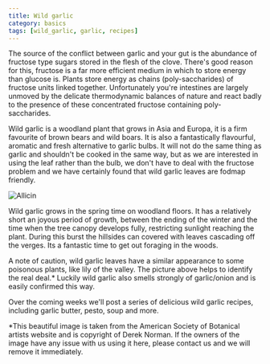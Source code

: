 ```yaml
---
title: Wild garlic
category: basics
tags: [wild_garlic, garlic, recipes]
---
```

The source of the conflict between garlic and your gut is the abundance of fructose type sugars stored in the flesh of the clove. There's good reason for this, fructose is a far more efficient medium in which to store energy than glucose is. Plants store energy as chains (poly-saccharides) of fructose units linked together. Unfortunately you're intestines are largely unmoved by the delicate thermodynamic balances of nature and react badly to the presence of these concentrated fructose containing poly-saccharides.

Wild garlic is a woodland plant that grows in Asia and Europa, it is a firm favourite of brown bears and wild boars. It is also a fantastically flavourful, aromatic and fresh alternative to garlic bulbs. It will not do the same thing as garlic and shouldn't be cooked in the same way, but as we are interested in using the leaf rather than the bulb, we don't have to deal with the fructose problem and we have certainly found that wild garlic leaves are fodmap friendly. 

![Allicin]({{https://fodblog.github.io/}}/assets/pictures/wild_garlic.jpeg)

Wild garlic grows in the spring time on woodland floors. It has a relatively short an joyous period of growth, between the ending of the winter and the time when the tree canopy develops fully, restricting sunlight reaching the plant. During this burst the hillsides can covered with leaves cascading off the verges. Its a fantastic time to get out foraging in the woods. 

A note of caution, wild garlic leaves have a similar appearance to some poisonous plants, like lily of the valley. The picture above helps to identify the real deal.\* Luckily wild garlic also smells strongly of garlic/onion and is easily confirmed this way. 

Over the coming weeks we'll post a series of delicious wild garlic recipes, including garlic butter, pesto, soup and more.

\*This beautiful image is taken from the American Society of Botanical artists website and is copyright of Derek Norman. If the owners of the image have any issue with us using it here, please contact us and we will remove it immediately.
